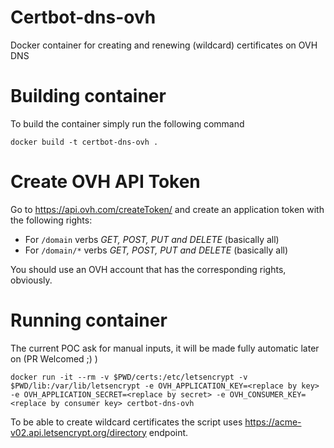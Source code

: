 # Certbot-dns-ovh
Docker container for creating and renewing (wildcard) certificates on OVH DNS

# Building container
To build the container simply run the following command

```docker build -t certbot-dns-ovh . ```

# Create OVH API Token
Go to https://api.ovh.com/createToken/ and create an application token with the following rights:

- For `/domain` verbs *GET, POST, PUT and DELETE* (basically all)
- For `/domain/*` verbs *GET, POST, PUT and DELETE* (basically all)

You should use an OVH account that has the corresponding rights, obviously.

# Running container
The current POC ask for manual inputs, it will be made fully automatic later on (PR Welcomed ;) )

```docker run -it --rm -v $PWD/certs:/etc/letsencrypt -v $PWD/lib:/var/lib/letsencrypt -e OVH_APPLICATION_KEY=<replace by key> -e OVH_APPLICATION_SECRET=<replace by secret> -e OVH_CONSUMER_KEY=<replace by consumer key> certbot-dns-ovh```

To be able to create wildcard certificates the script uses https://acme-v02.api.letsencrypt.org/directory endpoint.
